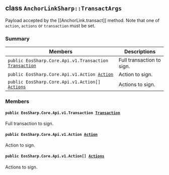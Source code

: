 ## class `AnchorLinkSharp::TransactArgs` 

Payload accepted by the [[AnchorLink.transact]] method. Note that one of `action`, `actions` or `transaction` must be set.

### Summary

 Members                        | Descriptions                                
--------------------------------|---------------------------------------------
`public EosSharp.Core.Api.v1.Transaction `[`Transaction`](#class_anchor_link_sharp_1_1_transact_args_1af0458791e9c6ba1700c18845ae005486) | Full transaction to sign.
`public EosSharp.Core.Api.v1.Action `[`Action`](#class_anchor_link_sharp_1_1_transact_args_1a401f36a4996099f1fe31774030412a58) | Action to sign.
`public EosSharp.Core.Api.v1.Action[] `[`Actions`](#class_anchor_link_sharp_1_1_transact_args_1a78c8d5d2838596e4c6b925e04972ea41) | Actions to sign.

### Members

#### `public EosSharp.Core.Api.v1.Transaction `[`Transaction`](#class_anchor_link_sharp_1_1_transact_args_1af0458791e9c6ba1700c18845ae005486) 

Full transaction to sign.

#### `public EosSharp.Core.Api.v1.Action `[`Action`](#class_anchor_link_sharp_1_1_transact_args_1a401f36a4996099f1fe31774030412a58) 

Action to sign.

#### `public EosSharp.Core.Api.v1.Action[] `[`Actions`](#class_anchor_link_sharp_1_1_transact_args_1a78c8d5d2838596e4c6b925e04972ea41) 

Actions to sign.

